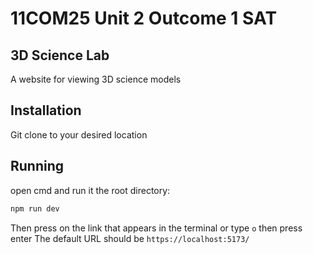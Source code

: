 # 11COM25 Unit 2 Outcome 1 SAT

## 3D Science Lab
A website for viewing 3D science models

## Installation
Git clone to your desired location

## Running
open cmd and run it the root directory:
```bash
npm run dev
```
Then press on the link that appears in the terminal or type ```o``` then press enter
The default URL should be ```https://localhost:5173/```